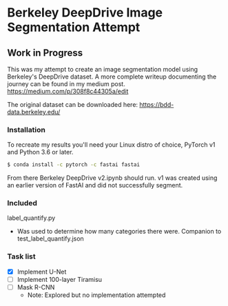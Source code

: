 # Berkeley DeepDrive Image Segmentation Attempt
## Work in Progress

This was my attempt to create an image segmentation model using Berkeley's DeepDrive dataset. A more complete writeup documenting the journey can be found in my medium post.
https://medium.com/p/308f8c44305a/edit

The original dataset can be downloaded here:
https://bdd-data.berkeley.edu/

### Installation

To recreate my results you'll need your Linux distro of choice, PyTorch v1 and Python 3.6 or later.

```sh
$ conda install -c pytorch -c fastai fastai
```
From there Berkeley DeepDrive v2.ipynb should run. v1 was created using an earlier version of FastAI and did not successfully segment.


### Included
label_quantify.py
* Was used to determine how many categories there were. Companion to test_label_quantify.json
### Task list
- [X] Implement U-Net
- [ ] Implement 100-layer Tiramisu
- [ ] Mask R-CNN
  - Note: Explored but no implementation attempted
